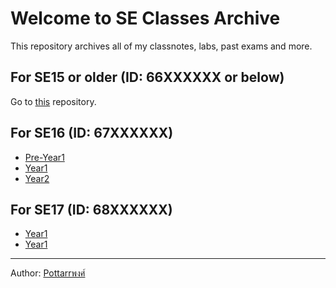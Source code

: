 # Welcome to SE Classes Archive

This repository archives all of my classnotes, labs, past exams and more.

## For SE15 or older (ID: 66XXXXXX or below)
Go to [this](https://github.com/dulapahv/ProblemSet/tree/main/KMITL_Courses) repository.

## For SE16 (ID: 67XXXXXX)
- [Pre-Year1](SE16/Pre-Year1/README.md)
- [Year1](SE16/Year1/README.md)
- [Year2](SE16/Year2/README.md)


## For SE17 (ID: 68XXXXXX)
- [Year1](SE17/Pre-Year1/README.md)
- [Year1](SE17/Year1/README.md)


---
Author: [Pottarrพงศ์](https://github.com/Pottarr)
